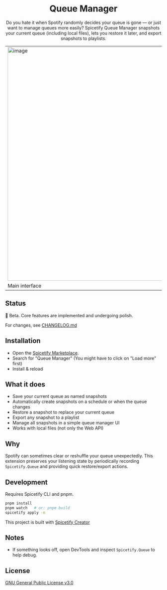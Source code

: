 <div align="center">

<h1>Queue Manager</h1>

Do you hate it when Spotify randomly decides your queue is gone — or just want to manage queues more easily? Spicetify Queue Manager snapshots your current queue (including local files), lets you restore it later, and export snapshots to playlists.

| | |
|---|---|
| <img height="750" alt="image" src="https://github.com/user-attachments/assets/f0802551-2acd-4bcd-8f8d-2bb33ef3e95a" /> | <img width="488" height="499" alt="image" src="https://github.com/user-attachments/assets/114a00cc-4571-41fc-9f62-3d8b139318d3" /> |
| Main interface | Settings |

</div>

## Status
🚧 Beta. Core features are implemented and undergoing polish.

For changes, see [CHANGELOG.md](https://github.com/D3SOX/spicetify-queue-manager/blob/master/CHANGELOG.md)

## Installation
- Open the [Spicetify Marketplace](https://github.com/spicetify/marketplace/wiki/Installation).
- Search for "Queue Manager" (You might have to click on "Load more" first)
- Install & reload

## What it does
- Save your current queue as named snapshots
- Automatically create snapshots on a schedule or when the queue changes
- Restore a snapshot to replace your current queue
- Export any snapshot to a playlist
- Manage all snapshots in a simple queue manager UI
- Works with local files (not only the Web API)

## Why
Spotify can sometimes clear or reshuffle your queue unexpectedly. This extension preserves your listening state by periodically recording `Spicetify.Queue` and providing quick restore/export actions.

## Development
Requires Spicetify CLI and pnpm.

```bash
pnpm install
pnpm watch   # or: pnpm build
spicetify apply -n
```

This project is built with [Spicetify Creator](https://spicetify.app/docs/development/spicetify-creator)

## Notes
- If something looks off, open DevTools and inspect `Spicetify.Queue` to help debug.

## License
[GNU General Public License v3.0](./LICENSE)
